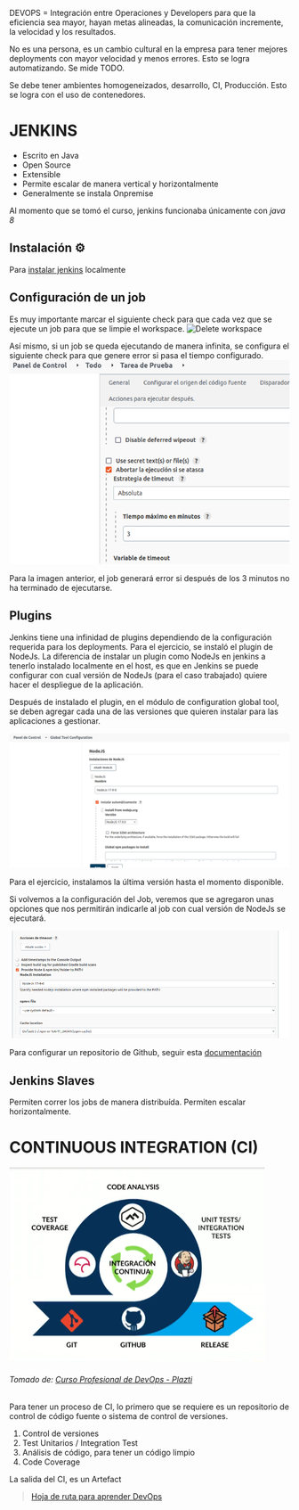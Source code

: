 DEVOPS = Integración entre Operaciones y Developers para que la eficiencia sea mayor, hayan metas alineadas, la comunicación incremente, la velocidad y los resultados.

No es una persona, es un cambio cultural en la empresa para tener mejores deployments con mayor velocidad y menos errores. Esto se logra automatizando. Se mide TODO.

Se debe tener ambientes homogeneizados, desarrollo, CI, Producción. Esto se logra con el uso de contenedores.

# JENKINS

- Escrito en Java
- Open Source
- Extensible
- Permite escalar de manera vertical y horizontalmente
- Generalmente se instala Onpremise

Al momento que se tomó el curso, jenkins funcionaba únicamente con *java 8*

## Instalación ⚙️

Para [instalar jenkins](https://www.digitalocean.com/community/tutorials/how-to-install-jenkins-on-ubuntu-20-04-es) localmente

## Configuración de un job

Es muy importante marcar el siguiente check para que cada vez que se ejecute un job para que se limpie el workspace.
![Delete workspace](/DevOps/images/Abortar_si_no_termina.pngCheck%20Delete%20Workspace.png)

Así mismo, si un job se queda ejecutando de manera infinita, se configura el siguiente check para que genere error si pasa el tiempo configurado.
![Abortar si no termina](/DevOps/images/Abortar_si_no_termina.png)

Para la imagen anterior, el job generará error si después de los 3 minutos no ha terminado de ejecutarse.

## Plugins

Jenkins tiene una infinidad de plugins dependiendo de la configuración requerida para los deployments. Para el ejercicio, se instaló el plugin de NodeJs. La diferencia de instalar un plugin como NodeJs en jenkins a tenerlo instalado localmente en el host, es que en Jenkins se puede configurar con cual versión de NodeJs (para el caso trabajado) quiere hacer el despliegue de la aplicación.

Después de instalado el plugin, en el módulo de configuration global tool, se deben agregar cada una de las versiones que quieren instalar para las aplicaciones a gestionar.

![instalación versiones de NodeJs](/DevOps/images/Configuration_global_tool.png)

Para el ejercicio, instalamos la última versión hasta el momento disponible.

Si volvemos a la configuración del Job, veremos que se agregaron unas opciones que nos permitirán indicarle al job con cual versión de NodeJs se ejecutará.

![Version Node in Job](/DevOps/images/Version_Nodejs_Job.png)

Para configurar un repositorio de Github, seguir esta [documentación](https://www.blazemeter.com/blog/how-to-integrate-your-github-repository-to-your-jenkins-project)

## Jenkins Slaves

Permiten correr los jobs de manera distribuída. Permiten escalar horizontalmente.

# CONTINUOUS INTEGRATION (CI)

![](/DevOps/images/CI.png)
<h6>Tomado de: <a href="https://platzi.com/cursos/devops/">Curso Profesional de DevOps - Plazti</a></h6>

Para tener un proceso de CI, lo primero que se requiere es un repositorio de control de código fuente o sistema de control de versiones.

1. Control de versiones
2. Test Unitarios / Integration Test
3. Análisis de código, para tener un código limpio
4. Code Coverage

La salida del CI, es un Artefact

> [Hoja de ruta para aprender DevOps](https://roadmap.sh/devops)